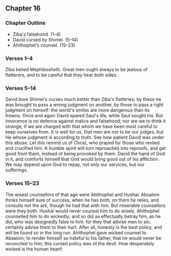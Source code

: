 ## Chapter 16

### Chapter Outline

- Ziba's falsehood. (1–4)
- David cursed by Shimei. (5–14)
- Ahithophel's counsel. (15–23)

### Verses 1–4

Ziba belied Mephibosheth. Great men ought always to be jealous of flatterers, and to be careful that they hear both sides.

### Verses 5–14

David bore Shimei's curses much better than Ziba's flatteries; by these he was brought to pass a wrong judgment on another, by those to pass a right judgment on himself: the world's smiles are more dangerous than its frowns. Once and again David spared Saul's life, while Saul sought his. But innocence is no defence against malice and falsehood; nor are we to think it strange, if we are charged with that which we have been most careful to keep ourselves from. It is well for us, that men are not to be our judges, but He whose judgment is according to truth. See how patient David was under this abuse. Let this remind us of Christ, who prayed for those who reviled and crucified him. A humble spirit will turn reproaches into reproofs, and get good from them, instead of being provoked by them. David the hand of God in it, and comforts himself that God would bring good out of his affliction. We may depend upon God to repay, not only our services, but our sufferings.

### Verses 15–23

The wisest counsellors of that age were Ahithophel and Hushai: Absalom thinks himself sure of success, when he has both; on them he relies, and consults not the ark, though he had that with him. But miserable counsellors were they both. Hushai would never counsel him to do wisely. Ahithophel counselled him to do wickedly; and so did as effectually betray him, as he did, who was designedly false to him: for they that advise men to sin, certainly advise them to their hurt. After all, honesty is the best policy, and will be found so in the long run. Ahithophel gave wicked counsel to Absalom; to render himself so hateful to his father, that he would never be reconciled to him; this cursed policy was of the devil. How desperately wicked is the human heart!

